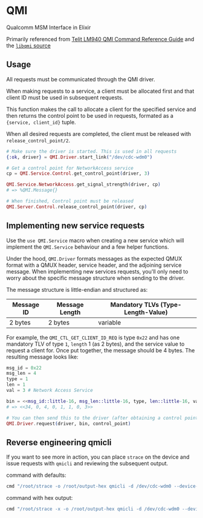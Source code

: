 # QMI

Qualcomm MSM Interface in Elixir

Primarily referenced from [Telit LM940 QMI Command Reference Guide](assets/telit_qmi_guide.pdf) and the [`libqmi` source](https://gitlab.freedesktop.org/mobile-broadband/libqmi/-/tree/master)

## Usage
<!-- CPDOC !-->
All requests must be communicated through the QMI driver.

When making requests to a service, a client must be allocated
first and that client ID must be used in subsequent requests.

This function makes the call to allocate a client for the specified
service and then returns the control point to be used in requests,
formated as a `{service, client_id}` tuple.

When all desired requests are completed, the client must be
released with `release_control_point/2`.

```elixir
# Make sure the driver is started. This is used in all requests
{:ok, driver} = QMI.Driver.start_link("/dev/cdc-wdm0")

# Get a control point for NetworkAccess service
cp = QMI.Service.Control.get_control_point(driver, 3)

QMI.Service.NetworkAccess.get_signal_strength(driver, cp)
# => %QMI.Message{}

# When finished, Control point must be released
QMI.Server.Control.release_control_point(driver, cp)
```
<!-- CPDOC !-->

## Implementing new service requests

<!-- ServiceDOC !-->
Use the `use QMI.Service` macro when creating a new service which will
implement the `QMI.Service` behaviour and a few helper functions.

Under the hood, `QMI.Driver` formats messages as the expected QMUX format with
a QMUX header, service header, and the adjoining service message. When
implementing new services requests, you'll only need to worry about the
specific message structure when sending to the driver.

The message structure is little-endian and structured as:

| Message ID | Message Length | Mandatory TLVs (Type-Length-Value)
| --- | --- | --- |
| 2 bytes | 2 bytes | variable |

For example, the `QMI_CTL_GET_CLIENT_ID_REQ` is type `0x22` and has one
mandatory TLV of type `1`, `length` 1 (as 2 bytes), and the service value to request
a client for. Once put together, the message should be 4 bytes.
The resulting message looks like:

```elixir
msg_id = 0x22
msg_len = 4
type = 1
len = 1
val = 3 # Network Access Service

bin = <<msg_id::little-16, msg_len::little-16, type, len::little-16, val>>
# => <<34, 0, 4, 0, 1, 1, 0, 3>>

# You can then send this to the driver (after obtaining a control point)
QMI.Driver.request(driver, bin, control_point)
```
<!-- ServiceDOC !-->

## Reverse engineering qmicli

If you want to see more in action, you can place `strace` on the device and
issue requests with `qmicli` and reviewing the subsequent output.

command with defaults:

```sh
cmd "/root/strace -o /root/output-hex qmicli -d /dev/cdc-wdm0 --device-open-qmi --nas-get-signal-strength"
```

command with hex output:

```sh
cmd "/root/strace -x -o /root/output-hex qmicli -d /dev/cdc-wdm0 --device-open-qmi --nas-get-signal-strength"
```

